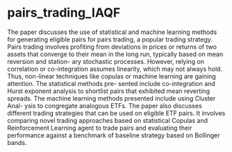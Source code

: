 # pairs_trading_IAQF

The paper discusses the use of statistical and machine learning methods for generating eligible pairs for pairs trading, a popular trading strategy. Pairs trading involves profiting from
deviations in prices or returns of two assets that converge to their mean in the long run, typically based on mean reversion and station-
ary stochastic processes. However, relying on correlation or co-integration assumes linearity,
which may not always hold. Thus, non-linear techniques like copulas or machine learning are gaining attention. The statistical methods pre-
sented include co-integration and Hurst exponent analysis to shortlist pairs that exhibited mean reverting spreads. The machine learning methods presented include using Cluster Anal-
ysis to congregate analogous ETFs. The paper also discusses different trading strategies that
can be used on eligible ETF pairs. It involves comparing novel trading approaches based on statistical Copulas and Reinforcement Learning agent to trade pairs and evaluating their performance against a benchmark of baseline
strategy based on Bollinger bands.
